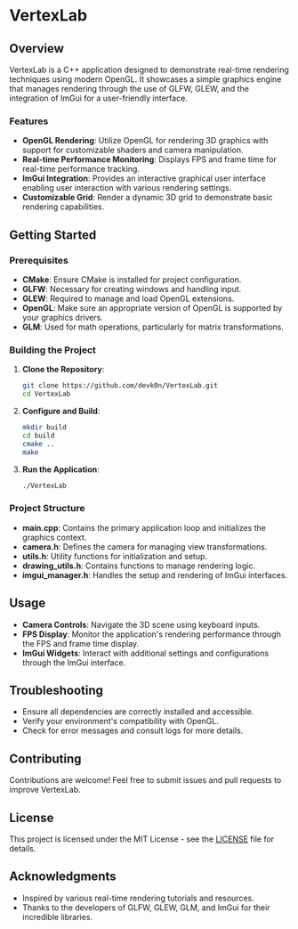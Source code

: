 # VertexLab

## Overview

VertexLab is a C++ application designed to demonstrate real-time rendering techniques using modern OpenGL. It showcases a simple graphics engine that manages rendering through the use of GLFW, GLEW, and the integration of ImGui for a user-friendly interface.

### Features

- **OpenGL Rendering**: Utilize OpenGL for rendering 3D graphics with support for customizable shaders and camera manipulation.
- **Real-time Performance Monitoring**: Displays FPS and frame time for real-time performance tracking.
- **ImGui Integration**: Provides an interactive graphical user interface enabling user interaction with various rendering settings.
- **Customizable Grid**: Render a dynamic 3D grid to demonstrate basic rendering capabilities.

## Getting Started

### Prerequisites

- **CMake**: Ensure CMake is installed for project configuration.
- **GLFW**: Necessary for creating windows and handling input.
- **GLEW**: Required to manage and load OpenGL extensions.
- **OpenGL**: Make sure an appropriate version of OpenGL is supported by your graphics drivers.
- **GLM**: Used for math operations, particularly for matrix transformations.

### Building the Project

1. **Clone the Repository**:
   ```bash
   git clone https://github.com/devk0n/VertexLab.git
   cd VertexLab
   ```

2. **Configure and Build**:
   ```bash
   mkdir build
   cd build
   cmake ..
   make
   ```

3. **Run the Application**:
   ```bash
   ./VertexLab
   ```

### Project Structure

- **main.cpp**: Contains the primary application loop and initializes the graphics context.
- **camera.h**: Defines the camera for managing view transformations.
- **utils.h**: Utility functions for initialization and setup.
- **drawing_utils.h**: Contains functions to manage rendering logic.
- **imgui_manager.h**: Handles the setup and rendering of ImGui interfaces.

## Usage

- **Camera Controls**: Navigate the 3D scene using keyboard inputs.
- **FPS Display**: Monitor the application's rendering performance through the FPS and frame time display.
- **ImGui Widgets**: Interact with additional settings and configurations through the ImGui interface.

## Troubleshooting

- Ensure all dependencies are correctly installed and accessible.
- Verify your environment's compatibility with OpenGL.
- Check for error messages and consult logs for more details.

## Contributing

Contributions are welcome! Feel free to submit issues and pull requests to improve VertexLab.

## License

This project is licensed under the MIT License - see the [LICENSE](LICENSE) file for details.

## Acknowledgments

- Inspired by various real-time rendering tutorials and resources.
- Thanks to the developers of GLFW, GLEW, GLM, and ImGui for their incredible libraries.
